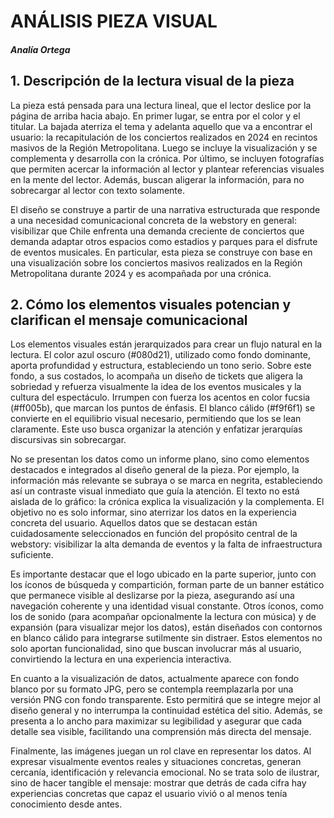 # ANÁLISIS PIEZA VISUAL
#### *Analía Ortega*

## 1. Descripción de la lectura visual de la pieza

La pieza está pensada para una lectura lineal, que el lector deslice por la página de arriba hacia abajo. En primer lugar, se entra por el color y el titular. La bajada aterriza el tema y adelanta aquello que va a encontrar el usuario: la recapitulación de los conciertos realizados en 2024 en recintos masivos de la Región Metropolitana.
Luego se incluye la visualización y se complementa y desarrolla con la crónica. Por último, se incluyen fotografías que permiten acercar la información al lector y plantear referencias visuales en la mente del lector. Además, buscan aligerar la información, para no sobrecargar al lector con texto solamente.

El diseño se construye a partir de una narrativa estructurada que responde a una necesidad comunicacional concreta de la webstory en general: visibilizar que Chile enfrenta una demanda creciente de conciertos que demanda adaptar otros espacios como estadios y parques para el disfrute de eventos musicales. En particular, esta pieza se construye con base en una visualización sobre los conciertos masivos realizados en la Región Metropolitana durante 2024 y es acompañada por una crónica.  

## 2. Cómo los elementos visuales potencian y clarifican el mensaje comunicacional

Los elementos visuales están jerarquizados para crear un flujo natural en la lectura. El color azul oscuro (#080d21), utilizado como fondo dominante, aporta profundidad y estructura, estableciendo un tono serio. Sobre este fondo, a sus costados, lo acompaña un diseño de tickets que aligera la sobriedad y refuerza visualmente la idea de los eventos musicales y la cultura del espectáculo. Irrumpen con fuerza los acentos en color fucsia (#ff005b), que marcan los puntos de énfasis. El blanco cálido (#f9f6f1) se convierte en el equilibrio visual necesario, permitiendo que los se lean claramente. Este uso busca organizar la atención y enfatizar jerarquías discursivas sin sobrecargar.

No se presentan los datos como un informe plano, sino como elementos destacados e integrados al diseño general de la pieza. Por ejemplo, la información más relevante se subraya o se marca en negrita, estableciendo así un contraste visual inmediato que guía la atención. El texto no está aislada de lo gráfico: la crónica explica la visualización y la complementa. El objetivo no es solo informar, sino aterrizar los datos en la experiencia concreta del usuario. Aquellos datos que se destacan están cuidadosamente seleccionados en función del propósito central de la webstory: visibilizar la alta demanda de eventos y la falta de infraestructura suficiente.

Es importante destacar que el logo ubicado en la parte superior, junto con los íconos de búsqueda y compartición, forman parte de un banner estático que permanece visible al deslizarse por la pieza, asegurando así una navegación coherente y una identidad visual constante. Otros íconos, como los de sonido (para acompañar opcionalmente la lectura con música) y de expansión (para visualizar mejor los datos), están diseñados con contornos en blanco cálido para integrarse sutilmente sin distraer. Estos elementos no solo aportan funcionalidad, sino que buscan involucrar más al usuario, convirtiendo la lectura en una experiencia interactiva.

En cuanto a la visualización de datos, actualmente aparece con fondo blanco por su formato JPG, pero se contempla reemplazarla por una versión PNG con fondo transparente. Esto permitirá que se integre mejor al diseño general y no interrumpa la continuidad estética del sitio. Además, se presenta a lo ancho para maximizar su legibilidad y asegurar que cada detalle sea visible, facilitando una comprensión más directa del mensaje.

Finalmente, las imágenes juegan un rol clave en representar los datos. Al expresar visualmente eventos reales y situaciones concretas, generan cercanía, identificación y relevancia emocional. No se trata solo de ilustrar, sino de hacer tangible el mensaje: mostrar que detrás de cada cifra hay experiencias concretas que capaz el usuario vivió o al menos tenía conocimiento desde antes. 